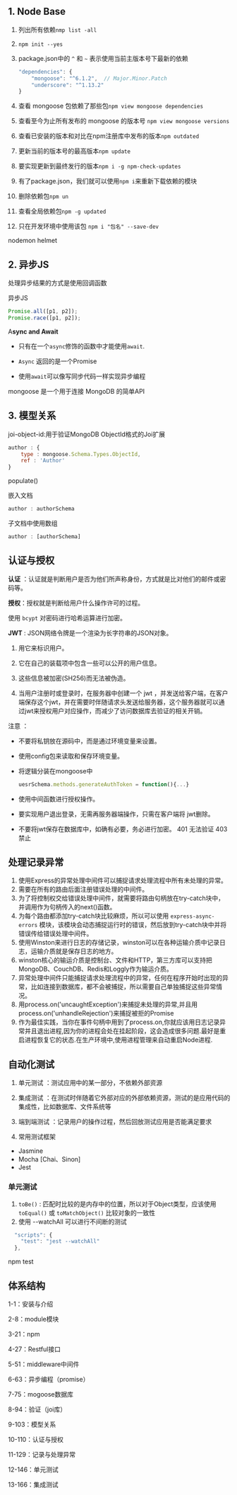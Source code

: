 ## 1. Node Base
1. 列出所有依赖`nmp list -all`

2. `npm init --yes`

3. package.json中的 `^` 和 `~` 表示使用当前主版本号下最新的依赖

   ```js
   "dependencies": {
       "mongoose": "^6.1.2",  // Major.Minor.Patch
       "underscore": "^1.13.2"
   }
   ```

4. 查看 mongoose 包依赖了那些包`npm view mongoose dependencies`

5. 查看至今为止所有发布的 mongoose 的版本号 `npm view mongoose versions`

6. 查看已安装的版本和对比在npm注册库中发布的版本`npm outdated`

7. 更新当前的版本号的最高版本`npm update`

8. 要实现更新到最终发行的版本`npm i -g npm-check-updates`

9. 有了package.json，我们就可以使用`npm i`来重新下载依赖的模块

10.  删除依赖包`npm un`

11. 查看全局依赖包`npm -g updated`

12. 只在开发环境中使用该包 `npm i "包名" --save-dev`

nodemon
helmet

## 2. 异步JS
处理异步结果的方式是使用回调函数

异步JS

```js
Promise.all([p1, p2]);
Promise.race([p1, p2]);
```

A**sync and Await**

- 只有在一个`async`修饰的函数中才能使用`await`.

- `Async` 返回的是一个Promise

- 使用`await`可以像写同步代码一样实现异步编程

mongoose 是一个用于连接 MongoDB 的简单API

## 3. 模型关系
joi-object-id:用于验证MongoDB ObjectId格式的Joi扩展
```js
author : {
    type : mongoose.Schema.Types.ObjectId,
    ref : 'Author'
}
```
populate()

嵌入文档
```js
author : authorSchema
```

子文档中使用数组
```js
author : [authorSchema]
```
## 认证与授权
**认证** ：认证就是判断用户是否为他们所声称身份，方式就是比对他们的邮件或密码等。

**授权**：授权就是判断给用户什么操作许可的过程。

使用 `bcypt` 对密码进行哈希运算进行加密。

**JWT** : JSON网络令牌是一个渲染为长字符串的JSON对象。

1.  用它来标识用户。

2. 它在自己的装载项中包含一些可以公开的用户信息。

3. 这些信息被加密(SH256)而无法被伪造。

4. 当用户注册时或登录时，在服务器中创建一个 jwt ，并发送给客户端，在客户端保存这个jwt，并在需要时伴随请求头发送给服务器，这个服务器就可以通过jwt来授权用户对应操作，而减少了访问数据库去验证的相关开销。

注意 ：

- 不要将私钥放在源码中，而是通过环境变量来设置。

- 使用config包来读取和保存环境变量。

- 将逻辑分装在mongoose中

  ```js
  uesrSchema.methods.generateAuthToken = function(){...}
  ```

- 使用中间函数进行授权操作。

- 要实现用户退出登录，无需再服务器端操作，只需在客户端将 jwt删除。
- 不要将jwt保存在数据库中，如确有必要，务必进行加密。
  401 无法验证
  403 禁止

## 处理记录异常
1. 使用Express的异常处理中间件可以捕捉请求处理流程中所有未处理的异常。
2. 需要在所有的路由后面注册错误处理的中间件。
3. 为了将控制权交给错误处理中间件，就需要将路由句柄放在try-catch块中，并调用作为句柄传入的next()函数。
4. 为每个路由都添加try-catch块比较麻烦，所以可以使用 `express-async-errors` 模块，该模块会动态捕捉运行时的错误，然后放到try-catch块中并将错误传给错误处理中间件。
5. 使用Winston来进行日志的存储记录，winston可以在各种运输介质中记录日志，运输介质就是保存日志的地方。
6. winston核心的输运介质是控制台、文件和HTTP，第三方库可以支持把MongoDB、CouchDB、Redis和Loggly作为输运介质。
7. 异常处理中间件只能捕捉请求处理流程中的异常，任何在程序开始时出现的异常，比如连接到数据库，都不会被捕捉，所以需要自己单独捕捉这些异常情况。
8. 用process.on('uncaughtException')来捕捉未处理的异常,并且用process.on('unhandleRejection')来捕捉被拒的Promise
9. 作为最佳实践，当你在事件句柄中用到了process.on,你就应该用日志记录异常并且退出进程,因为你的进程会处在挂起阶段，这会造成很多问题.最好是重启进程恢复它的状态.在生产环境中,使用进程管理来自动重启Node进程.

## 自动化测试
1. 单元测试 ：测试应用中的某一部分，不依赖外部资源
2. 集成测试 ：在测试时伴随着它外部对应的外部依赖资源，测试的是应用代码的集成性，比如数据库、文件系统等
3. 端到端测试 ：记录用户的操作过程，然后回放测试应用是否能满足要求

4. 常用测试框架
- Jasmine
- Mocha [Chai、Sinon]
- Jest
### 单元测试
1. `toBe()` : 匹配时比较的是内存中的位置，所以对于Object类型，应该使用 `toEqual()` 或 `toMatchObject()` 比较对象的一致性
2. 使用 --watchAll 可以进行不间断的测试
``` js
  "scripts": {
    "test": "jest --watchAll"
  },
```
npm test

## 体系结构

1-1：安装与介绍

2-8：module模块

3-21：npm

4-27：Restful接口

5-51：middleware中间件

6-63：异步编程（promise）

7-75：mogoose数据库

8-94：验证（joi库）

9-103：模型关系

10-110：认证与授权

11-129：记录与处理异常

12-146：单元测试

13-166：集成测试

